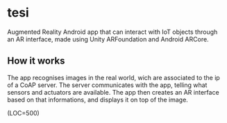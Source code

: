 # tesi
Augmented Reality Android app that can interact with IoT objects through an AR interface, made using Unity ARFoundation and Android ARCore.

## How it works
The app recognises images in the real world, wich are associated to the ip of a CoAP server. The server communicates with the app, telling what sensors and actuators are available. The app then creates an AR interface based on that informations, and displays it on top of the image.

(LOC=500)
